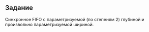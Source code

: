 ## Задание

Синхронное FIFO с параметризуемой (по степеням 2) глубиной и произвольно параметризуемой шириной.